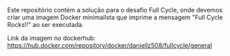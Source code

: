 Este repositório contém a solução para o desafio Full Cycle, onde devemos criar uma imagem Docker minimailsta que imprime a mensagem "Full Cycle Rocks!!" ao ser executada.

Link da imagem no dockerhub: https://hub.docker.com/repository/docker/daniellz508/fullcycle/general